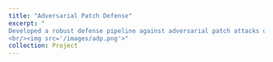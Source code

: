 ```yaml
---
title: "Adversarial Patch Defense"
excerpt: "
Developed a robust defense pipeline against adversarial patch attacks on ImageNet by generating targeted patches and building a patch detection and segmentation model. Enhanced model resilience by covering adversarial regions prior to classification, resulting in an 83.7% improvement in Top-1 accuracy and a 12.5% gain in Top-5 accuracy on adversarial test sets.
<br/><img src='/images/adp.png'>"
collection: Project
---
```


[Code]: https://github.com/SuhaasKiran/adversarial_patch_defense